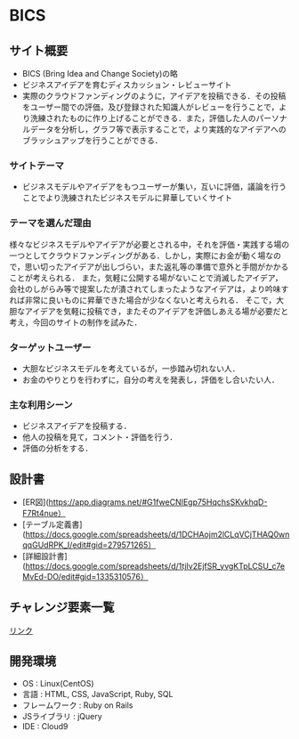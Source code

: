 # BICS
## サイト概要
* BICS (Bring Idea and Change Society)の略
* ビジネスアイデアを育むディスカッション・レビューサイト
* 実際のクラウドファンディングのように，アイデアを投稿できる．その投稿をユーザー間での評価，及び登録された知識人がレビューを行うことで，より洗練されたものに作り上げることができる．また，評価した人のパーソナルデータを分析し，グラフ等で表示することで，より実践的なアイデアへのブラッシュアップを行うことができる．

### サイトテーマ
* ビジネスモデルやアイデアをもつユーザーが集い，互いに評価，議論を行うことでより洗練されたビジネスモデルに昇華していくサイト

### テーマを選んだ理由

様々なビジネスモデルやアイデアが必要とされる中，それを評価・実践する場の一つとしてクラウドファンディングがある．しかし，実際にお金が動く場なので，思い切ったアイデアが出しづらい，また返礼等の準備で意外と手間がかかることが考えられる．
また，気軽に公開する場がないことで消滅したアイデア，会社のしがらみ等で提案したが潰されてしまったようなアイデアは，より吟味すれば非常に良いものに昇華できた場合が少なくないと考えられる．
そこで，大胆なアイデアを気軽に投稿でき，またそのアイデアを評価しあえる場が必要だと考え，今回のサイトの制作を試みた．

### ターゲットユーザー
* 大胆なビジネスモデルを考えているが，一歩踏み切れない人．
* お金のやりとりを行わずに，自分の考えを発表し，評価をし合いたい人．

### 主な利用シーン
* ビジネスアイデアを投稿する．
* 他人の投稿を見て，コメント・評価を行う．
* 評価の分析をする．

## 設計書
* [ER図](https://app.diagrams.net/#G1fweCNIEgp75HqchsSKvkhqD-F7Rt4nue）
* [テーブル定義書](https://docs.google.com/spreadsheets/d/1DCHAojm2lCLqVCjTHAQ0wnqqGUdRPK_I/edit#gid=279571265）
* [詳細設計書](https://docs.google.com/spreadsheets/d/1tjIv2EjfSR_yvgKTpLCSU_c7eMvEd-DO/edit#gid=1335310576）

## チャレンジ要素一覧
[リンク](https://docs.google.com/spreadsheets/d/14_Bv-wCRQDal8ZXWiPk_72ux97CbcR9AQJ0VbMBMBfw/edit#gid=0)

## 開発環境
* OS : Linux(CentOS)
* 言語 : HTML, CSS, JavaScript, Ruby, SQL
* フレームワーク : Ruby on Rails
* JSライブラリ : jQuery
* IDE : Cloud9

